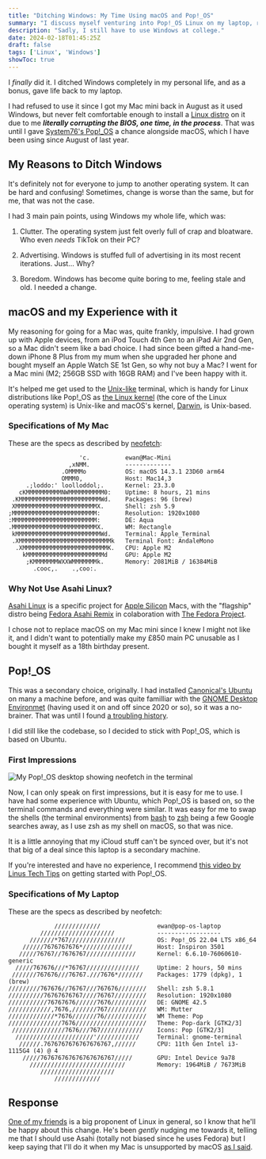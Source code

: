 ```yaml
---
title: "Ditching Windows: My Time Using macOS and Pop!_OS"
summary: "I discuss myself venturing into Pop!_OS Linux on my laptop, replacing Windows."
description: "Sadly, I still have to use Windows at college."
date: 2024-02-18T01:45:25Z
draft: false
tags: ['Linux', 'Windows']
showToc: true
---
```


I *finally* did it. I ditched Windows completely in my personal life, and as a bonus, gave life back to my laptop.

I had refused to use it since I got my Mac mini back in August as it used Windows, but never felt comfortable enough to install a [Linux distro](https://en.wikipedia.org/wiki/Linux_distribution) on it due to me ***literally corrupting the BIOS, one time, in the process***. That was until I gave [System76's Pop!_OS](https://pop.system76.com/) a chance alongside macOS, which I have been using since August of last year.

## My Reasons to Ditch Windows

It's definitely not for everyone to jump to another operating system. It can be hard and confusing! Sometimes, change is worse than the same, but for me, that was not the case.

I had 3 main pain points, using Windows my whole life, which was:

1. Clutter. The operating system just felt overly full of crap and bloatware. Who even *needs* TikTok on their PC?

2. Advertising. Windows is stuffed full of advertising in its most recent iterations. Just... Why?

3. Boredom. Windows has become quite boring to me, feeling stale and old. I needed a change.

## macOS and my Experience with it

My reasoning for going for a Mac was, quite frankly, impulsive. I had grown up with Apple devices, from an iPod Touch 4th Gen to an iPad Air 2nd Gen, so a Mac didn't seem like a bad choice. I had since been gifted a hand-me-down iPhone 8 Plus from my mum when she upgraded her phone and bought myself an Apple Watch SE 1st Gen, so why not buy a Mac? I went for a Mac mini (M2; 256GB SSD with 16GB RAM) and I've been happy with it.

It's helped me get used to the [Unix-like](https://en.wikipedia.org/wiki/Unix-like) terminal, which is handy for Linux distributions like Pop!_OS as [the Linux kernel](https://en.wikipedia.org/wiki/Linux_kernel) (the core of the Linux operating system) is Unix-like and macOS's kernel, [Darwin](https://en.wikipedia.org/wiki/Darwin_(operating_system)), is Unix-based.

### Specifications of My Mac

These are the specs as described by [neofetch](https://en.wikipedia.org/wiki/Neofetch):

```plaintext
                    'c.          ewan@Mac-Mini 
                 ,xNMM.          ------------- 
               .OMMMMo           OS: macOS 14.3.1 23D60 arm64 
               OMMM0,            Host: Mac14,3 
     .;loddo:' loolloddol;.      Kernel: 23.3.0 
   cKMMMMMMMMMMNWMMMMMMMMMM0:    Uptime: 8 hours, 21 mins 
 .KMMMMMMMMMMMMMMMMMMMMMMMWd.    Packages: 96 (brew) 
 XMMMMMMMMMMMMMMMMMMMMMMMX.      Shell: zsh 5.9 
;MMMMMMMMMMMMMMMMMMMMMMMM:       Resolution: 1920x1080 
:MMMMMMMMMMMMMMMMMMMMMMMM:       DE: Aqua 
.MMMMMMMMMMMMMMMMMMMMMMMMX.      WM: Rectangle 
 kMMMMMMMMMMMMMMMMMMMMMMMMWd.    Terminal: Apple_Terminal 
 .XMMMMMMMMMMMMMMMMMMMMMMMMMMk   Terminal Font: AndaleMono 
  .XMMMMMMMMMMMMMMMMMMMMMMMMK.   CPU: Apple M2 
    kMMMMMMMMMMMMMMMMMMMMMMd     GPU: Apple M2 
     ;KMMMMMMMWXXWMMMMMMMk.      Memory: 2081MiB / 16384MiB 
       .cooc,.    .,coo:.
```

### Why Not Use Asahi Linux?

[Asahi Linux](https://asahilinux.org/about/) is a specific project for [Apple Silicon](https://en.wikipedia.org/wiki/Apple_silicon) Macs, with the "flagship" distro being [Fedora Asahi Remix](https://asahilinux.org/fedora/) in colaboration with [The Fedora Project](https://fedoraproject.org/).

I chose not to replace macOS on my Mac mini since I knew I might not like it, and I didn't want to potentially make my £850 main PC unusable as I bought it myself as a 18th birthday present.

## Pop!_OS

This was a secondary choice, originally. I had installed [Canonical's Ubuntu](https://ubuntu.com/) on many a machine before, and was quite familliar with the [GNOME Desktop Environmet](https://en.wikipedia.org/wiki/GNOME) (having used it on and off since 2020 or so), so it was a no-brainer. That was until I found [a troubling history](https://arstechnica.com/information-technology/2012/12/richard-stallman-calls-ubuntu-spyware-because-it-tracks-searches/).

I did still like the codebase, so I decided to stick with Pop!_OS, which is based on Ubuntu.

### First Impressions

![My Pop!_OS desktop showing neofetch in the terminal](/images/linux/Pop!_OS-desktop.png 'My Pop!_OS desktop showing neofetch in the terminal')

Now, I can only speak on first impressions, but it is easy for me to use. I have had some experience with Ubuntu, which Pop!_OS is based on, so the terminal commands and everything were similar. It was easy for me to swap the shells (the terminal environments) from [bash](https://en.wikipedia.org/wiki/Bash_(Unix_shell)) to [zsh](https://en.wikipedia.org/wiki/Z_shell) being a few Google searches away, as I use zsh as my shell on macOS, so that was nice.

It is a little annoying that my iCloud stuff can't be synced over, but it's not that big of a deal since this laptop is a secondary machine.

If you're interested and have no experience, I recommend [this video by Linus Tech Tips](https://www.youtube.com/watch?v=_Ua-d9OeUOg) on getting started with Pop!_OS.

### Specifications of My Laptop

These are the specs as described by neofetch:

```plaintext
             /////////////                ewan@pop-os-laptop 
         /////////////////////            ------------------ 
      ///////*767////////////////         OS: Pop!_OS 22.04 LTS x86_64 
    //////7676767676*//////////////       Host: Inspiron 3501 
   /////76767//7676767//////////////      Kernel: 6.6.10-76060610-generic 
  /////767676///*76767///////////////     Uptime: 2 hours, 50 mins 
 ///////767676///76767.///7676*///////    Packages: 1779 (dpkg), 1 (brew) 
/////////767676//76767///767676////////   Shell: zsh 5.8.1 
//////////76767676767////76767/////////   Resolution: 1920x1080 
///////////76767676//////7676//////////   DE: GNOME 42.5 
////////////,7676,///////767///////////   WM: Mutter 
/////////////*7676///////76////////////   WM Theme: Pop 
///////////////7676////////////////////   Theme: Pop-dark [GTK2/3] 
 ///////////////7676///767////////////    Icons: Pop [GTK2/3] 
  //////////////////////'////////////     Terminal: gnome-terminal 
   //////.7676767676767676767,//////      CPU: 11th Gen Intel i3-1115G4 (4) @ 4 
    /////767676767676767676767/////       GPU: Intel Device 9a78 
      ///////////////////////////         Memory: 1964MiB / 7673MiB 
         /////////////////////
             /////////////                                        
```

## Response

[One of my friends](https://raichusrealm.com/) is a big proponent of Linux in general, so I know that he'll be happy about this change. He's been *gently* nudging me towards it, telling me that I should use Asahi (totally not biased since he uses Fedora) but I keep saying that I'll do it when my Mac is unsupported by macOS [as I said](#why-not-use-asahi-linux).
